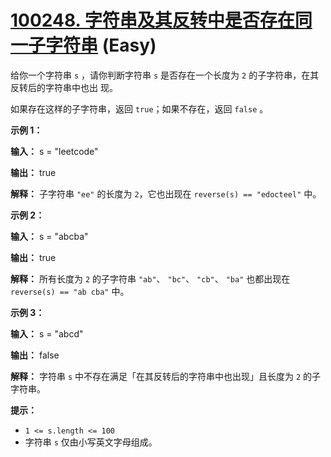 # [100248. 字符串及其反转中是否存在同一子字符串][link] (Easy)

[link]: https://leetcode.cn/contest/weekly-contest-389/problems/existence-of-a-substring-in-a-string-and-its-reverse/

给你一个字符串 `s` ，请你判断字符串 `s` 是否存在一个长度为 `2` 的子字符串，在其反转后的字符串中也出
现。

如果存在这样的子字符串，返回 `true`；如果不存在，返回 `false` 。

**示例 1：**

**输入：** s = "leetcode"

**输出：** true

**解释：** 子字符串 `"ee"` 的长度为 `2`，它也出现在 `reverse(s) == "edocteel"` 中。

**示例 2：**

**输入：** s = "abcba"

**输出：** true

**解释：** 所有长度为 `2` 的子字符串 `"ab"`、 `"bc"`、 `"cb"`、 `"ba"` 也都出现在 `reverse(s) == "ab
cba"` 中。

**示例 3：**

**输入：** s = "abcd"

**输出：** false

**解释：** 字符串 `s` 中不存在满足「在其反转后的字符串中也出现」且长度为 `2` 的子字符串。

**提示：**

- `1 <= s.length <= 100`
- 字符串 `s` 仅由小写英文字母组成。
